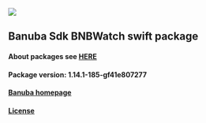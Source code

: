 [![](https://www.banuba.com/hubfs/Banuba_November2018/Images/Banuba%20SDK.png)](https://docs.banuba.com/face-ar-sdk-v1/ios/ios_overview)

## Banuba Sdk BNBWatch swift package

#### About packages see [HERE](https://docs.banuba.com/face-ar-sdk-v1/ios/ios_packages)

#### Package version: **1.14.1-185-gf41e807277**

#### **[Banuba homepage](https://banuba.com)**

#### **[License](https://www.banuba.com/terms)**
